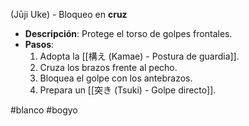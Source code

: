 (Jūji Uke) - Bloqueo en **cruz**
- **Descripción**: Protege el torso de golpes frontales.
- **Pasos**:
  1. Adopta la [[構え (Kamae) - Postura de guardia]].
  2. Cruza los brazos frente al pecho.
  3. Bloquea el golpe con los antebrazos.
  4. Prepara un [[突き (Tsuki) - Golpe directo]].

#blanco #bogyo 